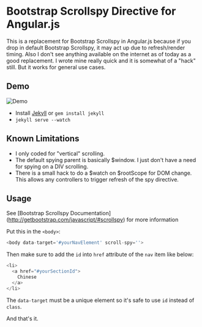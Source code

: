 Bootstrap Scrollspy Directive for Angular.js
===========================

This is a replacement for Bootstrap Scrollspy in Angular.js because if you drop in default Bootstrap Scrollspy, it may act up due to refresh/render timing. Also I don't see anything available on the internet as of today as a good replacement. I wrote mine really quick and it is somewhat of a "hack" still. But it works for general use cases.

## Demo

![Demo](http://i.imgur.com/eO7ibMP.png)

- Install [Jekyll](http://jekyllrb.com/) or `gem install jekyll`
- `jekyll serve --watch`

## Known Limitations

- I only coded for "vertical" scrolling.
- The default spying parent is basically $window. I just don't have a need for spying on a DIV scrolling.
- There is a small hack to do a $watch on $rootScope for DOM change. This allows any controllers to trigger refresh of the spy directive.
 
## Usage

See [Bootstrap Scrollspy Documentation] (http://getbootstrap.com/javascript/#scrollspy) for more information

Put this in the `<body>`:

```javascript
<body data-target='#yourNavElement' scroll-spy=''>
```

Then make sure to add the `id` into `href` attribute of the `nav` item like below:

```javascript
<li>
  <a href="#yourSectionId">
    Chinese
  </a>
</li>
```

The `data-target` must be a unique element so it's safe to use `id` instead of `class`.

And that's it.
